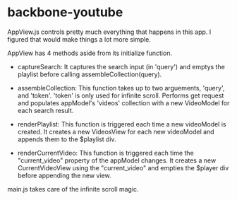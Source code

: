 # backbone-youtube

AppView.js controls pretty much everything that happens in this app. I figured that would make things a lot more simple.

AppView has 4 methods aside from its initialize function.

  - captureSearch: It captures the search input (in 'query') and emptys the playlist before calling assembleCollection(query).

  - assembleCollection: This function takes up to two arguements, 'query', and 'token'. 'token' is only used for infinite scroll. Performs get request and populates appModel's 'videos' collection with a new VideoModel for each search result.

  - renderPlaylist: This function is triggered each time a new videoModel is created. It creates a new VideosView for each new videoModel and appends them to the $playlist div.

  - renderCurrentVideo: This function is triggered each time the "current_video" property of the appModel changes. It creates a new CurrentVideoView using the "current_video" and empties the $player div before appending the new view.


main.js takes care of the infinite scroll magic.
